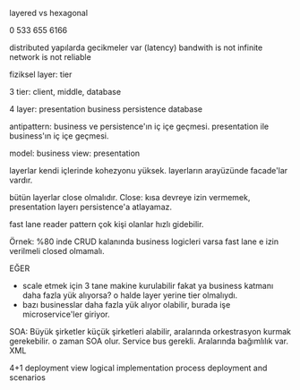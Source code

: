 layered vs hexagonal

0 533 655 6166

distributed yapılarda gecikmeler var (latency)
bandwith is not infinite
network is not reliable

fiziksel layer: tier

3 tier: client, middle, database

4 layer:
presentation
business
persistence
database

antipattern: business ve persistence'ın iç içe geçmesi.
presentation ile business'ın iç içe geçmesi.

model: business
view: presentation

layerlar kendi içlerinde kohezyonu yüksek.
layerların arayüzünde facade'lar vardır.

bütün layerlar close olmalıdır.
Close: kısa devreye izin vermemek, presentation layerı persistence'a atlayamaz.

fast lane reader pattern
çok kişi olanlar hızlı gidebilir.

Örnek: %80 inde CRUD kalanında business logicleri varsa fast lane e izin verilmeli closed olmamalı.

EĞER
- scale etmek için 3 tane makine kurulabilir fakat ya business katmanı daha fazla yük alıyorsa? o halde layer yerine tier olmalıydı.
- bazı businesslar daha fazla yük alıyor olabilir, burada işe microservice'ler giriyor.

SOA: Büyük şirketler küçük şirketleri alabilir, aralarında orkestrasyon kurmak gerekebilir. o zaman SOA olur. Service bus gerekli. Aralarında bağımlılık var. XML

4+1 deployment view
logical
implementation
process
deployment
and scenarios